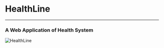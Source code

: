 # HealthLine

---

### A Web Application of Health System


![HealthLine](http://rohithvutnoor.com/images/project/HealthLine.png)


